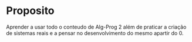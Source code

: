 # Proposito

Aprender a usar todo o conteudo de Alg-Prog 2 além de praticar a criação de sistemas reais e a pensar no desenvolvimento do mesmo apartir do 0.
